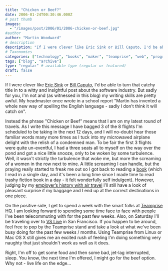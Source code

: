 ```yaml
---
title: "Chicken or Beef?"
date: 2006-01-24T00:30:46.000Z
# post thumb
images:
  - "/images/post/2006/01/2006-chicken-or-beef.jpg"
#author
author: "Martin Woodward"
# description
description: "If I were clever like Eric Sink or Bill Caputo, I'd be able to turn that catchy title in to a witty and insightful post about the software industry."
# Taxonomies
categories: ["technology", "books", "maker", "teamprise", "web", "programming", "personal"]
tags: ["blog", "archive"]
type: "regular" # available type (regular or featured)
draft: false
---
```

If I were clever like [Eric Sink](http://software.ericsink.com/) or [Bill Caputo](http://www.williamcaputo.com/), I'd be able to turn that catchy title in to a witty and insightful post about the software industry.  But sadly for you, I'm not and (as witnessed in this blog) my writing skills are pretty awful.  My headmaster once wrote in a school report "Martin has invented a whole new way of spelling the English language - sadly I don't think it will catch on".

Instead the phrase "Chicken or Beef" means that I am on my latest round of travels.  As I write this message I have bagged 3 of the 8 flights I'm scheduled to be taking in the next 12 days, and I will no-doubt hear those familiar words many more times as I tuck into my microwaved airplane delight with the relish of a condemned man.  To be fair the first 3 flights were quite un-eventful, I had a three seats all to myself on the way over the pond and got a nice little snooze, only to be woken by some turbulence.  Well, it wasn't strictly the turbulence that woke me, but more the screaming of a women in the row next to mine.  A little screaming I can handle, but the praying really started to freak me out so I got back to reading a [book](http://www.amazon.co.uk/exec/obidos/ASIN/0340682116/woodwardwebcom) (which I read in a single day, and it's been a long time since I made time to read trashy fiction book in a day - it felt wonderfully self indulgent).  However, judging by my [employer’s history with air travel](http://software.ericsink.com/entries/teched_07jun2005.html) I’ll still have a look of pleasant surprise if my baggage and I end up at the correct destinations in one piece.

On the positive side, I get to spend a week with the smart folks at [Teamprise](http://www.teamprise.com) HQ.  I am looking forward to spending some time face to face with people I've been telecommuting with for the past few weeks.  Also, on Saturday I'll be traveling over to [VS Live](http://www.ftponline.com/conferences/vslive/2006/sf/) in San Francisco.  If you happen to be around, feel free to pop by the Teamprise stand and take a look at what we've been busy doing for the past few weeks / months.  Using Teamprise from Linux or Mac OS X still gives me an excited rush of feeling I'm doing something very naughty that just shouldn't work as well as it does.

Right, I'm off to get some food and then some bad, jet-lag interrupted, sleep.  You know, the next time I'm offered, I might go for the beef option. Why not - live life on the edge...